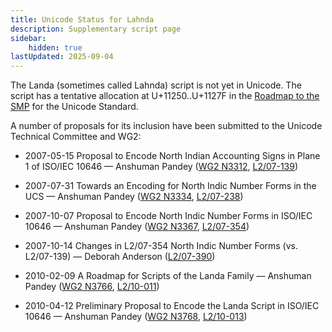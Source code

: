 ```yaml
---
title: Unicode Status for Lahnda
description: Supplementary script page
sidebar:
    hidden: true
lastUpdated: 2025-09-04
---
```


The Landa (sometimes called Lahnda) script is not yet in Unicode. The script has a tentative allocation at U+11250..U+1127F in the [Roadmap to the SMP](http://www.unicode.org/roadmaps/smp/) for the Unicode Standard.

[comment]: # (end of intro)

[comment]: # (start of blocks)



[comment]: # (end of blocks)

[comment]: # (start of chars)



[comment]: # (end of chars)

[comment]: # (start of rest)

A number of proposals for its inclusion have been submitted to the Unicode Technical Committee and WG2:

- 2007-05-15 Proposal to Encode North Indian Accounting Signs in Plane 1 of ISO/IEC 10646 — Anshuman Pandey  ([WG2 N3312](https://www.unicode.org/wg2/docs/n3312.pdf), [L2/07-139](http://www.unicode.org/cgi-bin/GetMatchingDocs.pl?L2/07-139))

- 2007-07-31 Towards an Encoding for North Indic Number Forms in the UCS — Anshuman Pandey ([WG2 N3334](https://www.unicode.org/wg2/docs/n3334.pdf), [L2/07-238](http://www.unicode.org/cgi-bin/GetMatchingDocs.pl?L2/07-238))

- 2007-10-07 Proposal to Encode North Indic Number Forms in ISO/IEC 10646 — Anshuman Pandey ([WG2 N3367](https://www.unicode.org/wg2/docs/n3367.pdf), [L2/07-354](http://www.unicode.org/cgi-bin/GetMatchingDocs.pl?L2/07-354))

- 2007-10-14 Changes in L2/07-354 North Indic Number Forms (vs. L2/07-139) — Deborah Anderson ([L2/07-390](http://www.unicode.org/cgi-bin/GetMatchingDocs.pl?L2/07-390))

- 2010-02-09 A Roadmap for Scripts of the Landa Family — Anshuman Pandey     ([WG2 N3766](https://www.unicode.org/wg2/docs/n3766.pdf), [L2/10-011](http://www.unicode.org/cgi-bin/GetMatchingDocs.pl?L2/10-011))

- 2010-04-12 Preliminary Proposal to Encode the Landa Script in ISO/IEC 10646 — Anshuman Pandey ([WG2 N3768](https://www.unicode.org/wg2/docs/n3768.pdf), [L2/10-013](http://www.unicode.org/cgi-bin/GetMatchingDocs.pl?L2/10-013))
